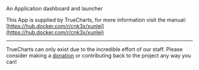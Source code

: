 An Application dashboard and launcher

This App is supplied by TrueCharts, for more information visit the manual: [https://hub.docker.com/r/cnk3x/xunlei](https://hub.docker.com/r/cnk3x/xunlei)

---

TrueCharts can only exist due to the incredible effort of our staff.
Please consider making a [donation](https://truecharts.org/sponsor) or contributing back to the project any way you can!
